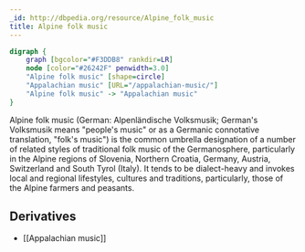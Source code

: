 ```yaml
---
_id: http://dbpedia.org/resource/Alpine_folk_music
title: Alpine folk music
---
```


```dot
digraph {
	graph [bgcolor="#F3DDB8" rankdir=LR]
	node [color="#26242F" penwidth=3.0]
	"Alpine folk music" [shape=circle]
	"Appalachian music" [URL="/appalachian-music/"]
	"Alpine folk music" -> "Appalachian music"
}
```

Alpine folk music (German: Alpenländische Volksmusik; German's Volksmusik means "people's music" or as a Germanic connotative translation, "folk's music") is the common umbrella designation of a number of related styles of traditional folk music of the Germanosphere, particularly in the Alpine regions of Slovenia, Northern Croatia, Germany, Austria, Switzerland and South Tyrol (Italy). It tends to be dialect-heavy and invokes local and regional lifestyles, cultures and traditions, particularly, those of the Alpine farmers and peasants.

## Derivatives
- [[Appalachian music]]
